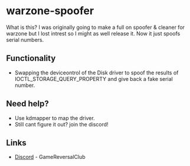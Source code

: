 # warzone-spoofer

What is this?
I was originally going to make a full on spoofer & cleaner for warzone but I lost intrest so I might as well release it. Now it just spoofs serial numbers.

## Functionality
* Swapping the deviceontrol of the Disk driver to spoof the results of IOCTL_STORAGE_QUERY_PROPERTY and give back a fake serial number.

## Need help?
* Use kdmapper to map the driver.
* Still cant figure it out? join the discord!

## Links
* [Discord](https://discord.gg/9XykzWqVMP) - GameReversalClub
